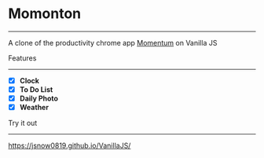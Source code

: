 # Momonton
- - -
A clone of the productivity chrome app [Momentum][Momentumlink] on Vanilla JS

[Momentumlink]: https://momentumdash.com/ "Go Momentum"


Features
- - -
- [X] **Clock**   
- [X] **To Do List**   
- [X] **Daily Photo**   
- [X] **Weather**   

Try it out
- - -
https://jsnow0819.github.io/VanillaJS/

